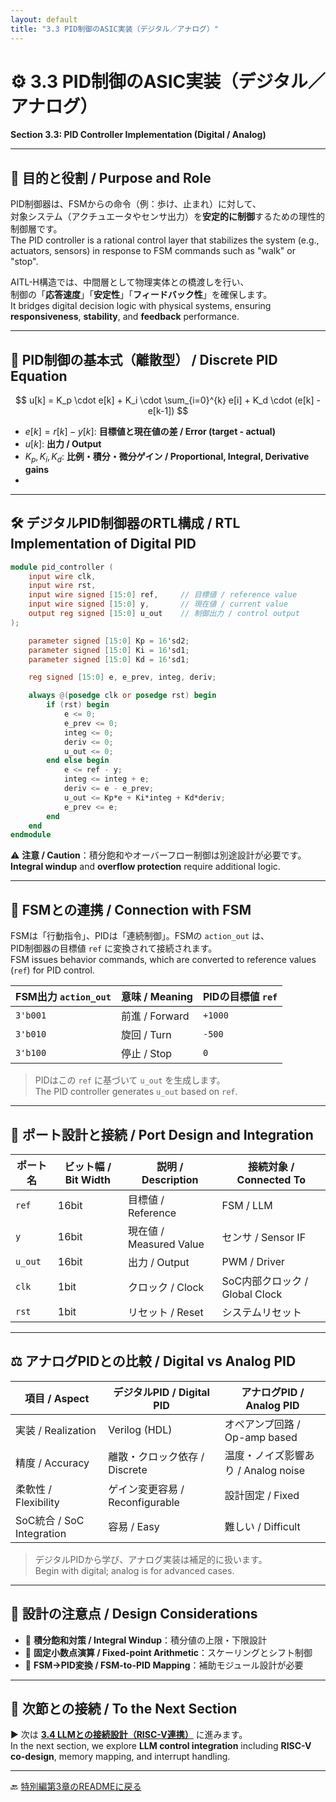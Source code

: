 ```yaml
---
layout: default
title: "3.3 PID制御のASIC実装（デジタル／アナログ）"
---
```


# ⚙️ 3.3 PID制御のASIC実装（デジタル／アナログ）  
**Section 3.3: PID Controller Implementation (Digital / Analog)**

---

## 🎯 目的と役割 / Purpose and Role

PID制御器は、FSMからの命令（例：歩け、止まれ）に対して、  
対象システム（アクチュエータやセンサ出力）を**安定的に制御**するための理性的制御層です。  
The PID controller is a rational control layer that stabilizes the system (e.g., actuators, sensors) in response to FSM commands such as "walk" or "stop".

AITL-H構造では、中間層として物理実体との橋渡しを行い、  
制御の「**応答速度**」「**安定性**」「**フィードバック性**」を確保します。  
It bridges digital decision logic with physical systems, ensuring **responsiveness**, **stability**, and **feedback** performance.

---

## 🧮 PID制御の基本式（離散型） / Discrete PID Equation

$$
u[k] = K_p \cdot e[k] + K_i \cdot \sum_{i=0}^{k} e[i] + K_d \cdot (e[k] - e[k-1])
$$

- $e[k] = r[k] - y[k]$: **目標値と現在値の差 / Error (target - actual)**
- $u[k]$: **出力 / Output**
- $K_p, K_i, K_d$: **比例・積分・微分ゲイン / Proportional, Integral, Derivative gains**
- 
---

## 🛠️ デジタルPID制御器のRTL構成 / RTL Implementation of Digital PID

```verilog
module pid_controller (
    input wire clk,
    input wire rst,
    input wire signed [15:0] ref,     // 目標値 / reference value
    input wire signed [15:0] y,       // 現在値 / current value
    output reg signed [15:0] u_out    // 制御出力 / control output
);

    parameter signed [15:0] Kp = 16'sd2;
    parameter signed [15:0] Ki = 16'sd1;
    parameter signed [15:0] Kd = 16'sd1;

    reg signed [15:0] e, e_prev, integ, deriv;

    always @(posedge clk or posedge rst) begin
        if (rst) begin
            e <= 0;
            e_prev <= 0;
            integ <= 0;
            deriv <= 0;
            u_out <= 0;
        end else begin
            e <= ref - y;
            integ <= integ + e;
            deriv <= e - e_prev;
            u_out <= Kp*e + Ki*integ + Kd*deriv;
            e_prev <= e;
        end
    end
endmodule
```

⚠️ **注意 / Caution**：積分飽和やオーバーフロー制御は別途設計が必要です。  
**Integral windup** and **overflow protection** require additional logic.

---

## 🔄 FSMとの連携 / Connection with FSM

FSMは「行動指令」、PIDは「連続制御」。FSMの `action_out` は、  
PID制御器の目標値 `ref` に変換されて接続されます。  
FSM issues behavior commands, which are converted to reference values (`ref`) for PID control.

| FSM出力 `action_out` | 意味 / Meaning | PIDの目標値 `ref` |
|----------------------|----------------|-------------------|
| `3'b001`             | 前進 / Forward | `+1000`           |
| `3'b010`             | 旋回 / Turn    | `-500`            |
| `3'b100`             | 停止 / Stop    | `0`               |

> PIDはこの `ref` に基づいて `u_out` を生成します。  
> The PID controller generates `u_out` based on `ref`.

---

## 🔌 ポート設計と接続 / Port Design and Integration

| ポート名 | ビット幅 / Bit Width | 説明 / Description | 接続対象 / Connected To |
|----------|----------------------|--------------------|--------------------------|
| `ref`    | 16bit                | 目標値 / Reference | FSM / LLM                |
| `y`      | 16bit                | 現在値 / Measured Value | センサ / Sensor IF |
| `u_out`  | 16bit                | 出力 / Output      | PWM / Driver             |
| `clk`    | 1bit                 | クロック / Clock   | SoC内部クロック / Global Clock |
| `rst`    | 1bit                 | リセット / Reset   | システムリセット         |

---

## ⚖️ アナログPIDとの比較 / Digital vs Analog PID

| 項目 / Aspect    | デジタルPID / Digital PID     | アナログPID / Analog PID               |
|------------------|-------------------------------|----------------------------------------|
| 実装 / Realization | Verilog (HDL)                 | オペアンプ回路 / Op-amp based         |
| 精度 / Accuracy   | 離散・クロック依存 / Discrete | 温度・ノイズ影響あり / Analog noise  |
| 柔軟性 / Flexibility | ゲイン変更容易 / Reconfigurable | 設計固定 / Fixed                      |
| SoC統合 / SoC Integration | 容易 / Easy               | 難しい / Difficult                     |

> デジタルPIDから学び、アナログ実装は補足的に扱います。  
> Begin with digital; analog is for advanced cases.

---

## 📝 設計の注意点 / Design Considerations

- 🧯 **積分飽和対策 / Integral Windup**：積分値の上限・下限設計  
- 🧮 **固定小数点演算 / Fixed-point Arithmetic**：スケーリングとシフト制御  
- 🔄 **FSM→PID変換 / FSM-to-PID Mapping**：補助モジュール設計が必要  

---

## 📎 次節との接続 / To the Next Section

▶️ 次は [**3.4 LLMとの接続設計（RISC-V連携）**](3_4_llm_connection.md) に進みます。  
In the next section, we explore **LLM control integration** including **RISC-V co-design**, memory mapping, and interrupt handling.

---

🔙 [特別編第3章のREADMEに戻る](../README.md)  
